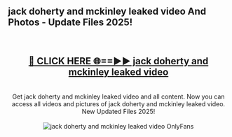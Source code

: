 <h2>jack doherty and mckinley leaked video And Photos - Update Files 2025!</h2>
<br>
<div align="center">
<h2><a href="https://betterlinks.top/A2PfLJ" rel="nofollow">🔴 CLICK HERE 🌐==►► jack doherty and mckinley leaked video</a></h2>
<br>
Get jack doherty and mckinley leaked video and all content. Now you can access all videos and pictures of jack doherty and mckinley leaked video. New Updated Files 2025!
<br>
<br>
<a href="https://betterlinks.top/A2PfLJ" rel="nofollow" data-target="animated-image.originalLink"><img src="https://i.imgur.com/dJHk4Zq.gif" alt="jack doherty and mckinley leaked video OnlyFans" style="max-width: 100%; display: inline-block;" data-target="animated-image.originalImage"></a>
</div>
<br>